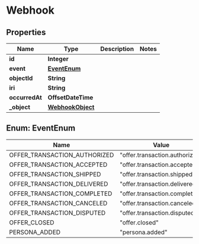 

# Webhook


## Properties

| Name | Type | Description | Notes |
|------------ | ------------- | ------------- | -------------|
|**id** | **Integer** |  |  |
|**event** | [**EventEnum**](#EventEnum) |  |  |
|**objectId** | **String** |  |  |
|**iri** | **String** |  |  |
|**occurredAt** | **OffsetDateTime** |  |  |
|**_object** | [**WebhookObject**](WebhookObject.md) |  |  |



## Enum: EventEnum

| Name | Value |
|---- | -----|
| OFFER_TRANSACTION_AUTHORIZED | &quot;offer.transaction.authorized&quot; |
| OFFER_TRANSACTION_ACCEPTED | &quot;offer.transaction.accepted&quot; |
| OFFER_TRANSACTION_SHIPPED | &quot;offer.transaction.shipped&quot; |
| OFFER_TRANSACTION_DELIVERED | &quot;offer.transaction.delivered&quot; |
| OFFER_TRANSACTION_COMPLETED | &quot;offer.transaction.completed&quot; |
| OFFER_TRANSACTION_CANCELED | &quot;offer.transaction.canceled&quot; |
| OFFER_TRANSACTION_DISPUTED | &quot;offer.transaction.disputed&quot; |
| OFFER_CLOSED | &quot;offer.closed&quot; |
| PERSONA_ADDED | &quot;persona.added&quot; |



